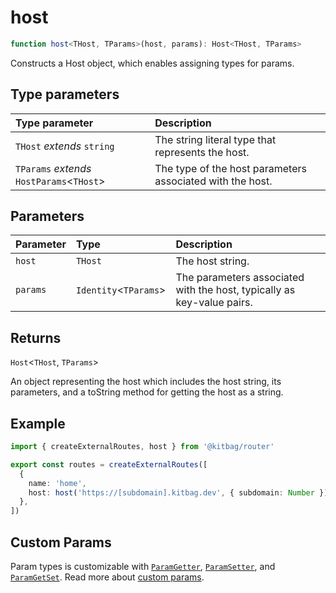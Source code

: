 # host

```ts
function host<THost, TParams>(host, params): Host<THost, TParams>
```

Constructs a Host object, which enables assigning types for params.

## Type parameters

| Type parameter | Description |
| :------ | :------ |
| `THost` *extends* `string` | The string literal type that represents the host. |
| `TParams` *extends* `HostParams`\<`THost`\> | The type of the host parameters associated with the host. |

## Parameters

| Parameter | Type | Description |
| :------ | :------ | :------ |
| `host` | `THost` | The host string. |
| `params` | `Identity`\<`TParams`\> | The parameters associated with the host, typically as key-value pairs. |

## Returns

`Host`\<`THost`, `TParams`\>

An object representing the host which includes the host string, its parameters, and a toString method for getting the host as a string.

## Example

```ts
import { createExternalRoutes, host } from '@kitbag/router'

export const routes = createExternalRoutes([
  {
    name: 'home',
    host: host('https://[subdomain].kitbag.dev', { subdomain: Number })
  },
])
```

## Custom Params

Param types is customizable with [`ParamGetter`](/api/types/ParamGetter), [`ParamSetter`](/api/types/ParamSetter), and [`ParamGetSet`](/api/types/ParamGetSet). Read more about [custom params](/core-concepts/route-params#custom-param).

